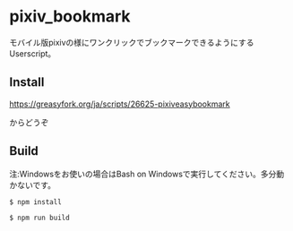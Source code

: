 # pixiv_bookmark
モバイル版pixivの様にワンクリックでブックマークできるようにするUserscript。

## Install
<https://greasyfork.org/ja/scripts/26625-pixiveasybookmark>

からどうぞ

## Build
注:Windowsをお使いの場合はBash on Windowsで実行してください。多分動かないです。

```
$ npm install
```
```
$ npm run build
```
